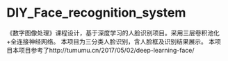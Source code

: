 # DIY_Face_recognition_system
《数字图像处理》课程设计，基于深度学习的人脸识别项目。采用三层卷积池化+全连接神经网络。
本项目为三分类人脸识别，含人脸框及识别结果展示。
本项目本项目参考了http://tumumu.cn/2017/05/02/deep-learning-face/

